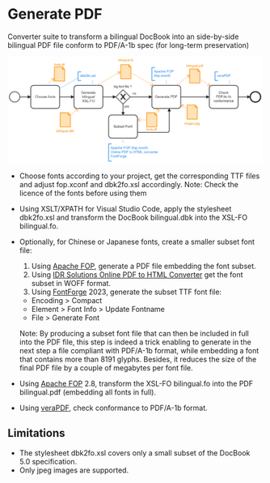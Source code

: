 # Generate PDF
Converter suite to transform a bilingual DocBook into an side-by-side bilingual PDF file conform to PDF/A-1b spec (for long-term preservation)

![Generate a PDF file from a DocBook file using XSL-FO and Apache FOP](generatePDF.png)
- Choose fonts according to your project, get the corresponding TTF files and adjust fop.xconf and dbk2fo.xsl accordingly.
Note: Check the licence of the fonts before using them
- Using XSLT/XPATH for Visual Studio Code, apply the stylesheet dbk2fo.xsl and transform the DocBook bilingual.dbk into the XSL-FO bilingual.fo.
- Optionally, for Chinese or Japanese fonts, create a smaller subset font file:
  1. Using [Apache FOP](https://xmlgraphics.apache.org/fop/), generate a PDF file embedding the font subset.
  2. Using [IDR Solutions Online PDF to HTML Converter](https://www.idrsolutions.com/online-pdf-to-html5-converter) get the font subset in WOFF format.
  3. Using [FontForge](https://fontforge.org/en-US/) 2023, generate the subset TTF font file:
    - Encoding > Compact
    - Element > Font Info > Update Fontname
    - File > Generate Font

  Note: By producing a subset font file that can then be included in full into the PDF file, this step is indeed a trick enabling to generate in the next step a file compliant with PDF/A-1b format, while embedding a font that contains more than 8191 glyphs. Besides, it reduces the size of the final PDF file by a couple of megabytes per font file.
- Using [Apache FOP](https://xmlgraphics.apache.org/fop/) 2.8, transform the XSL-FO bilingual.fo into the PDF bilingual.pdf (embedding all fonts in full).
- Using [veraPDF](https://verapdf.org/), check conformance to PDF/A-1b format.

## Limitations
- The stylesheet dbk2fo.xsl covers only a small subset of the DocBook 5.0 specification.
- Only jpeg images are supported.
